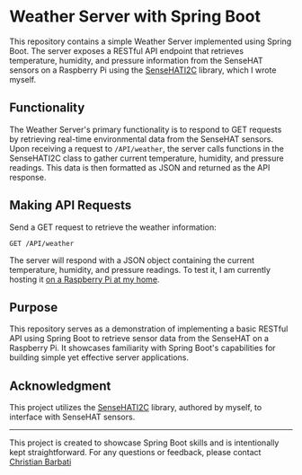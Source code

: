 
# Weather Server with Spring Boot

This repository contains a simple Weather Server implemented using Spring Boot. The server exposes a RESTful API endpoint that retrieves temperature, humidity, and pressure information from the SenseHAT sensors on a Raspberry Pi using the [SenseHATI2C](https://github.com/chrisbarbati/SenseHatI2C/tree/main) library, which I wrote myself.

## Functionality

The Weather Server's primary functionality is to respond to GET requests by retrieving real-time environmental data from the SenseHAT sensors. Upon receiving a request to `/API/weather`, the server calls functions in the SenseHATI2C class to gather current temperature, humidity, and pressure readings. This data is then formatted as JSON and returned as the API response.

## Making API Requests

Send a GET request to retrieve the weather information:

```
GET /API/weather
```

The server will respond with a JSON object containing the current temperature, humidity, and pressure readings. To test it, I am currently hosting it [on a Raspberry Pi at my home](https://chrisbarbati.ddns.net:2048/API/weather).
## Purpose

This repository serves as a demonstration of implementing a basic RESTful API using Spring Boot to retrieve sensor data from the SenseHAT on a Raspberry Pi. It showcases familiarity with Spring Boot's capabilities for building simple yet effective server applications.

## Acknowledgment

This project utilizes the [SenseHATI2C](https://github.com/chrisbarbati/SenseHatI2C/tree/main) library, authored by myself, to interface with SenseHAT sensors.

---

This project is created to showcase Spring Boot skills and is intentionally kept straightforward. For any questions or feedback, please contact [Christian Barbati](mailto:chris.barbati@gmail.com)

